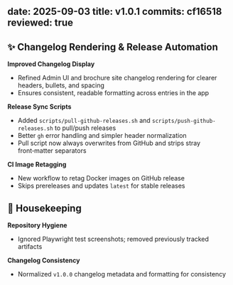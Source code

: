 date: 2025-09-03
title: v1.0.1
commits: cf16518
reviewed: true
---

## ✨ Changelog Rendering & Release Automation

**Improved Changelog Display**
- Refined Admin UI and brochure site changelog rendering for clearer headers, bullets, and spacing
- Ensures consistent, readable formatting across entries in the app

**Release Sync Scripts**
- Added `scripts/pull-github-releases.sh` and `scripts/push-github-releases.sh` to pull/push releases
- Better `gh` error handling and simpler header normalization
- Pull script now always overwrites from GitHub and strips stray front‑matter separators

**CI Image Retagging**
- New workflow to retag Docker images on GitHub release
- Skips prereleases and updates `latest` for stable releases

## 🧹 Housekeeping

**Repository Hygiene**
- Ignored Playwright test screenshots; removed previously tracked artifacts

**Changelog Consistency**
- Normalized `v1.0.0` changelog metadata and formatting for consistency
